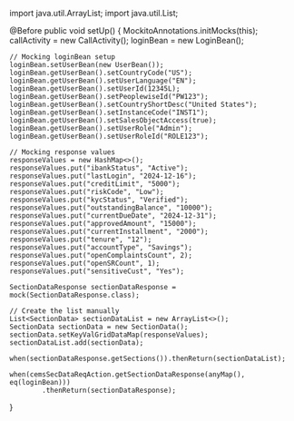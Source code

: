 import java.util.ArrayList;
import java.util.List;

@Before
public void setUp() {
    MockitoAnnotations.initMocks(this);
    callActivity = new CallActivity();
    loginBean = new LoginBean();

    // Mocking loginBean setup
    loginBean.setUserBean(new UserBean());
    loginBean.getUserBean().setCountryCode("US");
    loginBean.getUserBean().setUserLanguage("EN");
    loginBean.getUserBean().setUserId(12345L);
    loginBean.getUserBean().setPeoplewiseId("PW123");
    loginBean.getUserBean().setCountryShortDesc("United States");
    loginBean.getUserBean().setInstanceCode("INST1");
    loginBean.getUserBean().setSalesObjectAccess(true);
    loginBean.getUserBean().setUserRole("Admin");
    loginBean.getUserBean().setUserRoleId("ROLE123");

    // Mocking response values
    responseValues = new HashMap<>();
    responseValues.put("ibankStatus", "Active");
    responseValues.put("lastLogin", "2024-12-16");
    responseValues.put("creditLimit", "5000");
    responseValues.put("riskCode", "Low");
    responseValues.put("kycStatus", "Verified");
    responseValues.put("outstandingBalance", "10000");
    responseValues.put("currentDueDate", "2024-12-31");
    responseValues.put("approvedAmount", "15000");
    responseValues.put("currentInstallment", "2000");
    responseValues.put("tenure", "12");
    responseValues.put("accountType", "Savings");
    responseValues.put("openComplaintsCount", 2);
    responseValues.put("openSRCount", 1);
    responseValues.put("sensitiveCust", "Yes");

    SectionDataResponse sectionDataResponse = mock(SectionDataResponse.class);

    // Create the list manually
    List<SectionData> sectionDataList = new ArrayList<>();
    SectionData sectionData = new SectionData();
    sectionData.setKeyValGridDataMap(responseValues);
    sectionDataList.add(sectionData);

    when(sectionDataResponse.getSections()).thenReturn(sectionDataList);

    when(cemsSecDataReqAction.getSectionDataResponse(anyMap(), eq(loginBean)))
            .thenReturn(sectionDataResponse);
}
